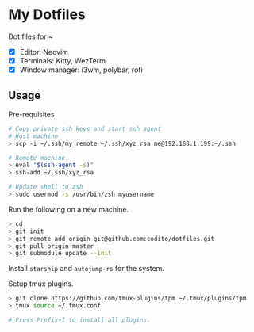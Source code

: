 # My Dotfiles
Dot files for ~

- [x] Editor: Neovim
- [x] Terminals: Kitty, WezTerm
- [x] Window manager: i3wm, polybar, rofi
 
## Usage

Pre-requisites

```sh
# Copy private ssh keys and start ssh agent
# Host machine
> scp -i ~/.ssh/my_remote ~/.ssh/xyz_rsa me@192.168.1.199:~/.ssh

# Remote machine
> eval "$(ssh-agent -s)"
> ssh-add ~/.ssh/xyz_rsa

# Update shell to zsh
> sudo usermod -s /usr/bin/zsh myusername
```

Run the following on a new machine.

```sh
> cd
> git init
> git remote add origin git@github.com:codito/dotfiles.git
> git pull origin master
> git submodule update --init
```

Install `starship` and `autojump-rs` for the system.

Setup tmux plugins.

```sh
> git clone https://github.com/tmux-plugins/tpm ~/.tmux/plugins/tpm
> tmux source ~/.tmux.conf

# Press Prefix+I to install all plugins.
```
